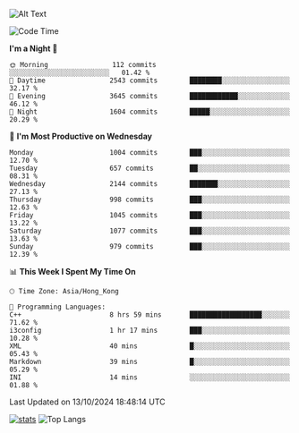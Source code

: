 ![Alt Text](https://media.tenor.com/3Gehha8RO-sAAAAC/goose-dance.gif)

<!--START_SECTION:waka-->
![Code Time](http://img.shields.io/badge/Code%20Time-322%20hrs%2018%20mins-blue)

**I'm a Night 🦉** 

```text
🌞 Morning                112 commits         ░░░░░░░░░░░░░░░░░░░░░░░░░   01.42 % 
🌆 Daytime                2543 commits        ████████░░░░░░░░░░░░░░░░░   32.17 % 
🌃 Evening                3645 commits        ████████████░░░░░░░░░░░░░   46.12 % 
🌙 Night                  1604 commits        █████░░░░░░░░░░░░░░░░░░░░   20.29 % 
```
📅 **I'm Most Productive on Wednesday** 

```text
Monday                   1004 commits        ███░░░░░░░░░░░░░░░░░░░░░░   12.70 % 
Tuesday                  657 commits         ██░░░░░░░░░░░░░░░░░░░░░░░   08.31 % 
Wednesday                2144 commits        ███████░░░░░░░░░░░░░░░░░░   27.13 % 
Thursday                 998 commits         ███░░░░░░░░░░░░░░░░░░░░░░   12.63 % 
Friday                   1045 commits        ███░░░░░░░░░░░░░░░░░░░░░░   13.22 % 
Saturday                 1077 commits        ███░░░░░░░░░░░░░░░░░░░░░░   13.63 % 
Sunday                   979 commits         ███░░░░░░░░░░░░░░░░░░░░░░   12.39 % 
```


📊 **This Week I Spent My Time On** 

```text
🕑︎ Time Zone: Asia/Hong_Kong

💬 Programming Languages: 
C++                      8 hrs 59 mins       ██████████████████░░░░░░░   71.62 % 
i3config                 1 hr 17 mins        ███░░░░░░░░░░░░░░░░░░░░░░   10.28 % 
XML                      40 mins             █░░░░░░░░░░░░░░░░░░░░░░░░   05.43 % 
Markdown                 39 mins             █░░░░░░░░░░░░░░░░░░░░░░░░   05.29 % 
INI                      14 mins             ░░░░░░░░░░░░░░░░░░░░░░░░░   01.88 % 
```


 Last Updated on 13/10/2024 18:48:14 UTC
<!--END_SECTION:waka-->
[![stats](https://github-readme-stats-rose-phi.vercel.app/api?username=jxncted&count_private=true)](https://github.com/jxncted/github-readme-stats)
![Top Langs](https://github-readme-stats-rose-phi.vercel.app/api/top-langs/?username=jxncted\&layout=compact&hide=c,assembly,jupyter%20notebook)

